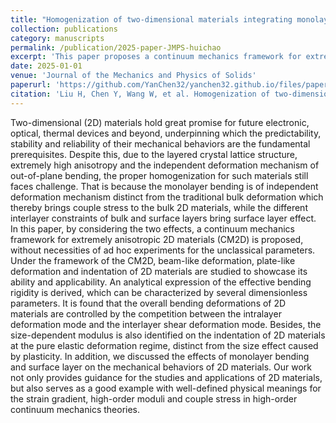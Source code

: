 ```yaml
---
title: "Homogenization of two-dimensional materials integrating monolayer bending and surface layer effects"
collection: publications
category: manuscripts
permalink: /publication/2025-paper-JMPS-huichao
excerpt: 'This paper proposes a continuum mechanics framework for extremely anisotropic 2D materials (CM2D) by considering monolayer bending and surface layer effects.'
date: 2025-01-01
venue: 'Journal of the Mechanics and Physics of Solids'
paperurl: 'https://github.com/YanChen32/yanchen32.github.io/files/papers/2025-01-JMPS-Homogenization of two-dimensional materials integrating monolayer bending and surface layer effects.pdf'
citation: 'Liu H, Chen Y, Wang W, et al. Homogenization of two-dimensional materials integrating monolayer bending and surface layer effects[J]. Journal of the Mechanics and Physics of Solids, 2025, 194: 105911.'
---
```


Two-dimensional (2D) materials hold great promise for future electronic, optical, thermal devices and beyond, underpinning which the predictability, stability and reliability of their mechanical behaviors are the fundamental prerequisites. Despite this, due to the layered crystal lattice structure, extremely high anisotropy and the independent deformation mechanism of out-of-plane bending, the proper homogenization for such materials still faces challenge. That is because the monolayer bending is of independent deformation mechanism distinct from the traditional bulk deformation which thereby brings couple stress to the bulk 2D materials, while the different interlayer constraints of bulk and surface layers bring surface layer effect. In this paper, by considering the two effects, a continuum mechanics framework for extremely anisotropic 2D materials (CM2D) is proposed, without necessities of ad hoc experiments for the unclassical parameters. Under the framework of the CM2D, beam-like deformation, plate-like deformation and indentation of 2D materials are studied to showcase its ability and applicability. An analytical expression of the effective bending rigidity is derived, which can be characterized by several dimensionless parameters. It is found that the overall bending deformations of 2D materials are controlled by the competition between the intralayer deformation mode and the interlayer shear deformation mode. Besides, the size-dependent modulus is also identified on the indentation of 2D materials at the pure elastic deformation regime, distinct from the size effect caused by plasticity. In addition, we discussed the effects of monolayer bending and surface layer on the mechanical behaviors of 2D materials. Our work not only provides guidance for the studies and applications of 2D materials, but also serves as a good example with well-defined physical meanings for the strain gradient, high-order moduli and couple stress in high-order continuum mechanics theories.
